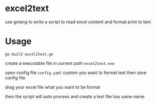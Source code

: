 # excel2text
use golang to write a script to read excel content and format print to text

# Usage

```$xslt
go build excel2text.go
```

create a executable file in current path `excel2text.exe`

open config file `config.yaml` custom you want to format text then save config file

drag your excel file what you want to be format 

then the script will auto process and create a text file has same name 